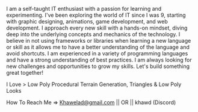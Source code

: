 I am a self-taught IT enthusiast with a passion for learning and experimenting. I've been exploring the world of IT since I was 9, starting with graphic designing, animations, game development, and web development. I approach every new skill with a hands-on mindset, diving deep into the underlying concepts and mechanics of the technology. I believe in not using frameworks or libraries when learning a new language or skill as it allows me to have a better understanding of the language and avoid shortcuts. I am experienced in a variety of programming languages and have a strong understanding of best practices. I am always looking for new challenges and opportunities to grow my skills. Let's build something great together!

I Love > Low Poly Procedural Terrain Generation, Triangles & Low Poly Looks

How To Reach Me => Khawelad@gmail.com || OR || khawd (Discord)
